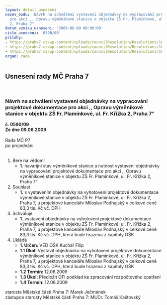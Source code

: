 ```yaml
---
layout: detail_usneseni
nazev_bodu: 'Návrh na schválení vystavení objednávky na vypracování projektové dokumentace
  pro akci ,, Opravu výměníkové stanice v objektu ZŠ Fr. Plamínkové, ul. Fr. Křížka
  2, Praha 7"   '
datum_vzniku_usneseni: '2009-06-09 00:00:00'
cislo_usneseni: '0590/09'
prilohy:
- https://praha7.cz/wp-content/uploads/councilResolution/Resolutions/18825/30-%c5%be%c3%a1dost_-_v%c3%bdm%c4%9bn%c3%adkov%c3%a1_stanice.doc
- https://praha7.cz/wp-content/uploads/councilResolution/Resolutions/18825/30-z%c5%a1_plam%c3%adnkov%c3%a9_franti%c5%a1ka_k%c5%99%c3%ad%c5%beka.pdf
- https://praha7.cz/wp-content/uploads/councilResolution/Resolutions/18825/30-nab%c3%addka_na_projektovou_dokumentaci.pdf
organ: rada
---
```

<div id="ucUsn_pList" class="usn">
	<span><h2>Usnesení rady MČ Praha 7 </h2>
<br></span><div class="standBody">
<span><h3>Návrh na schválení vystavení objednávky na vypracování projektové dokumentace pro akci ,, Opravu výměníkové stanice v objektu ZŠ Fr. Plamínkové, ul. Fr. Křížka 2, Praha 7"   </h3></span><div class="center">
		<strong>č. 0590/09</strong><br>
	</div>
<div class="center">
		<strong>Ze dne 09.06.2009</strong><br><br>
	</div>Rada MČ P7<br> po projednání<br><br><ol>
<li>Bere na vědomí<ul><li>
<strong>1.</strong> havarijní stav výměníkové stanice a nutnost vystavení objednávky na vypracování projektové dokumentace pro akci ,, Opravu výměníkové stanice v objektu ZŠ Fr. Plamínkové, ul. Fr. Křížka 2, Praha 7" </li></ul>
</li>
<li>Souhlasí<ul><li>
<strong>1.</strong> s vystavením objednávky na vyhotovení projektové dokumentace výměníkové stanice v objektu ZŠ Fr. Plamínkové, ul. Fr. Křížka 2, Praha 7, u projektové kanceláře Miloslav Podhajský v celkové ceně 83,3 tis. Kč vč. DPH</li></ul>
</li>
<li>Schvaluje<ul><li>
<strong>1.</strong> vystavení objednávky na vyhotovení projektové dokumentace výměníkové stanice v objektu ZŠ Fr. Plamínkové, ul. Fr. Křížka 2, Praha 7, u projektové kanceláře Miloslav Podhajský v celkové ceně 83,3 tis. Kč vč. DPH, která bude hrazena z kapitoly OŠK</li></ul>
</li>
<li>Ukládá<ul>
<li>
<strong>1. Určen: </strong>VED OŠK Kuchař Filip</li>
<li>
<strong>1.1 Úkol: </strong>Vystavit objednávku na vyhotovení projektové dokumentace výměníkové stanice v objektu ZŠ Fr. Plamínkové, ul. Fr. Křížka 2, Praha 7, u projektové kanceláře Miloslav Podhajský v celkové ceně 83,3 tis. Kč vč. DPH, která bude hrazena z kapitoly OŠK</li>
<li>
<strong>1.2 Termín: </strong>12.06.2009</li>
<li>
<strong>1.3 Úkol: </strong>Předložit OFI podklad ke zpracování rozpočtového opatření</li>
<li>
<strong>1.4 Termín: </strong>12.06.2009</li>
</ul>
</li>
</ol>starosta Městské části Praha 7: Marek Ječmének<br>zástupce starosty Městské části Praha 7: MUDr. Tomáš Kaštovský 
</div>
</div>